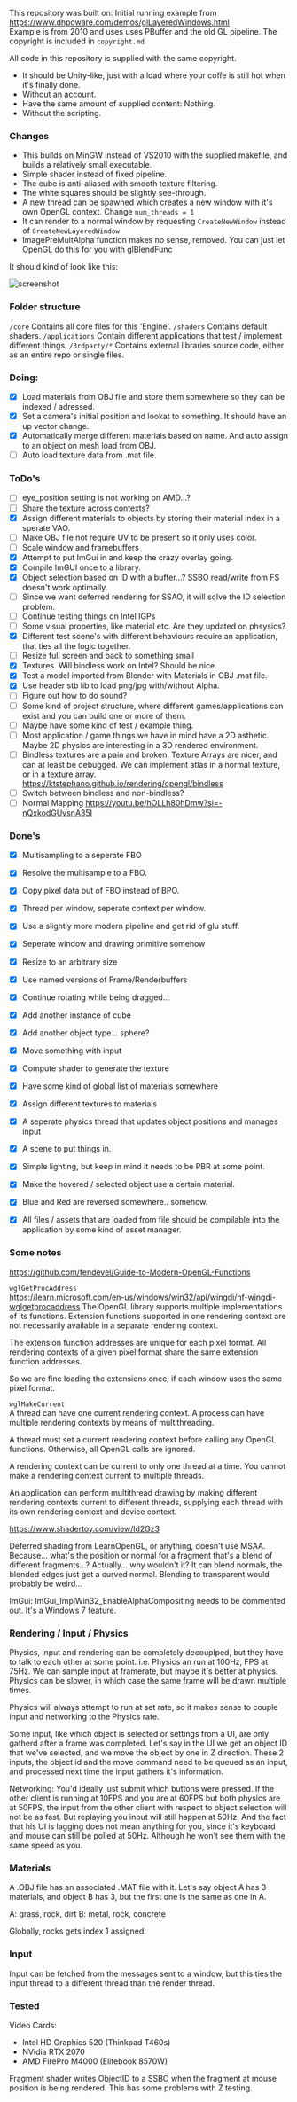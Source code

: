 This repository was built on:
Initial running example from https://www.dhpoware.com/demos/glLayeredWindows.html<br>
Example is from 2010 and uses uses PBuffer and the old GL pipeline.
The copyright is included in `copyright.md`

All code in this repository is supplied with the same copyright.

- It should be Unity-like, just with a load where your coffe is still hot when it's finally done.
- Without an account.
- Have the same amount of supplied content: Nothing.
- Without the scripting.

### Changes
- This builds on MinGW instead of VS2010 with the supplied makefile, and builds a relatively small executable.
- Simple shader instead of fixed pipeline.
- The cube is anti-aliased with smooth texture filtering.
- The white squares should be slightly see-through.
- A new thread can be spawned which creates a new window with it's own OpenGL context. Change `num_threads = 1`
- It can render to a normal window by requesting `CreateNewWindow` instead of `CreateNewLayeredWindow`
- ImagePreMultAlpha function makes no sense, removed. You can just let OpenGL do this for you with glBlendFunc

It should kind of look like this:

![screenshot](data/example_desktop.png)

### Folder structure
`/core`         Contains all core files for this 'Engine'.
`/shaders`      Contains default shaders.
`/applications` Contain different applications that test / implement different things.
`/3rdparty/*`   Contains external libraries source code, either as an entire repo or single files.

### Doing:
- [x] Load materials from OBJ file and store them somewhere so they can be indexed / adressed.
- [x] Set a camera's initial position and lookat to something. It should have an up vector change.
- [x] Automatically merge different materials based on name. And auto assign to an object on mesh load from OBJ.
- [ ] Auto load texture data from .mat file.

### ToDo's
- [ ] eye_position setting is not working on AMD...?
- [ ] Share the texture across contexts?
- [x] Assign different materials to objects by storing their material index in a sperate VAO.
- [ ] Make OBJ file not require UV to be present so it only uses color.
- [ ] Scale window and framebuffers
- [x] Attempt to put ImGui in and keep the crazy overlay going.
- [x] Compile ImGUI once to a library.
- [x] Object selection based on ID with a buffer...? SSBO read/write from FS doesn't work optimally.
- [ ] Since we want deferred rendering for SSAO, it will solve the ID selection problem.
- [ ] Continue testing things on Intel IGPs
- [ ] Some visual properties, like material etc. Are they updated on phsysics?
- [x] Different test scene's with different behaviours require an application, that ties all the logic together.
- [ ] Resize full screen and back to something small
- [x] Textures. Will bindless work on Intel? Should be nice.
- [x] Test a model imported from Blender with Materials in OBJ .mat file.
- [x] Use header stb lib to load png/jpg with/without Alpha.
- [ ] Figure out how to do sound?
- [ ] Some kind of project structure, where different games/applications can exist and you can build one or more of them.
- [ ] Maybe have some kind of test / example thing.
- [ ] Most application / game things we have in mind have a 2D asthetic. Maybe 2D physics are interesting in a 3D rendered environment.
- [ ] Bindless textures are a pain and broken. Texture Arrays are nicer, and can at least be debugged. We can implement atlas in a normal texture, or in a texture array. https://ktstephano.github.io/rendering/opengl/bindless
- [ ] Switch between bindless and non-bindless?
- [ ] Normal Mapping https://youtu.be/hOLLh80hDmw?si=-nQxkodGUvsnA35I

### Done's
- [x] Multisampling to a seperate FBO
- [x] Resolve the multisample to a FBO.
- [x] Copy pixel data out of FBO instead of BPO.
- [x] Thread per window, seperate context per window.
- [x] Use a slightly more modern pipeline and get rid of glu stuff.
- [x] Seperate window and drawing primitive somehow
- [x] Resize to an arbitrary size
- [x] Use named versions of Frame/Renderbuffers
- [x] Continue rotating while being dragged...
- [x] Add another instance of cube
- [x] Add another object type... sphere?
- [x] Move something with input
- [x] Compute shader to generate the texture
- [x] Have some kind of global list of materials somewhere
- [x] Assign different textures to materials
- [x] A seperate physics thread that updates object positions and manages input
- [x] A scene to put things in.
- [x] Simple lighting, but keep in mind it needs to be PBR at some point.
- [x] Make the hovered / selected object use a certain material.
- [x] Blue and Red are reversed somewhere.. somehow.
- [x] All files / assets that are loaded from file should be compilable into the application by some kind of asset manager.


### Some notes

https://github.com/fendevel/Guide-to-Modern-OpenGL-Functions

```wglGetProcAddress```<br>
https://learn.microsoft.com/en-us/windows/win32/api/wingdi/nf-wingdi-wglgetprocaddress
The OpenGL library supports multiple implementations of its functions. Extension functions supported in one rendering context are not necessarily available in a separate rendering context.

The extension function addresses are unique for each pixel format. All rendering contexts of a given pixel format share the same extension function addresses.

So we are fine loading the extensions once, if each window uses the same pixel format.

```wglMakeCurrent```<br>
A thread can have one current rendering context. A process can have multiple rendering contexts by means of multithreading.

A thread must set a current rendering context before calling any OpenGL functions. Otherwise, all OpenGL calls are ignored.

A rendering context can be current to only one thread at a time. You cannot make a rendering context current to multiple threads.

An application can perform multithread drawing by making different rendering contexts current to different threads, supplying each thread with its own rendering context and device context.

https://www.shadertoy.com/view/ld2Gz3

Deferred shading from LearnOpenGL, or anything, doesn't use MSAA. Because... what's the position or normal for a fragment that's a blend of different fragments...? Actually... why wouldn't it? It can blend normals, the blended edges just get a curved normal. Blending to transparent would probably be weird...

ImGui: ImGui_ImplWin32_EnableAlphaCompositing needs to be commented out. It's a Windows 7 feature.

### Rendering / Input / Physics

Physics, input and rendering can be completely decouplped, but they have to talk to each other at some point.
i.e. Physics an run at 100Hz, FPS at 75Hz. We can sample input at framerate, but maybe it's better at physics.
Physics can be slower, in which case the same frame will be drawn multiple times.

Physics will always attempt to run at set rate, so it makes sense to couple input and networking to the Physics rate.

Some input, like which object is selected or settings from a UI, are only gatherd after a frame was completed. Let's say in the UI we get an object ID that we've selected, and we move the object by one in Z direction. These 2 inputs, the object id and the move command need to be queued as an input, and processed next time the input gathers it's information.

Networking: You'd ideally just submit which buttons were pressed. If the other client is running at 10FPS and you are at 60FPS but both physics are at 50FPS, the input from the other client with respect to object selection will not be as fast. But replaying you input will still happen at 50Hz. And the fact that his UI is lagging does not mean anything for you, since it's keyboard and mouse can still be polled at 50Hz. Although he won't see them with the same speed as you.

### Materials

A .OBJ file has an associated .MAT file with it. Let's say object A has 3 materials, and object B has 3, but the first one is the same as one in A.

A: grass, rock, dirt
B: metal, rock, concrete

Globally, rocks gets index 1 assigned.

### Input
Input can be fetched from the messages sent to a window, but this ties the input thread to a different thread than the render thread.

### Tested
Video Cards:
 - Intel HD Graphics 520 (Thinkpad T460s)
 - NVidia RTX 2070
 - AMD FirePro M4000 (Elitebook 8570W)

Fragment shader writes ObjectID to a SSBO when the fragment at mouse position is being rendered. This has some problems with Z testing.